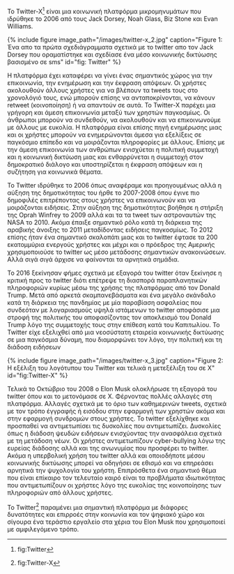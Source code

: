 
Το Twitter-X[^1] είναι μια κοινωνική πλατφόρμα μικρομηνυμάτων που ιδρύθηκε το 2006 από τους Jack Dorsey, Noah Glass, Biz Stone και Evan Williams. 

{% include figure image_path="/images/twitter-x_2.jpg" caption="Figure 1: Ένα απο τα πρώτα σχεδιάγραμματα σχετικά με το twitter απο τον Jack Dorsey που οραματίστηκε και σχεδίασε ένα μέσο κοινωνικής δικτύωσης βασισμένο σε sms" id="fig: Twitter" %}

Η πλατφόρμα έχει καταφέρει να γίνει ένας σημαντικός χώρος για την επικοινωνία, την ενημέρωση και την έκφραση απόψεων. Οι χρήστες ακολουθούν άλλους χρήστες για να βλέπουν τα tweets τους στο χρονολόγιό τους, ενώ μπορούν επίσης να ανταποκρίνονται, να κάνουν retweet (κοινοποίηση) ή να απαντούν σε αυτά. Το Twitter-X παρέχει μια γρήγορη και άμεση επικοινωνία μεταξύ των χρηστών παγκοσμίως. Οι άνθρωποι μπορούν να συνδεθούν, να ακολουθούν και να επικοινωνούμε με άλλους με ευκολία. Η πλατφόρμα είναι επίσης πηγή ενημέρωσης μιας και οι χρήστες μπορούν να ενημερώνονται άμεσα για εξελίξεις σε παγκόσμιο επίπεδο και να μοιράζονται πληροφορίες με άλλους. Επίσης με την άμεση επικοινωνία των ανθρώπων ενισχύεται η πολιτική συμμετοχή και η κοινωνική δικτύωση μιας και ενθαρρύνεται η συμμετοχή στον δημοκρατικό διάλογο και υποστηρίζεται η έκφραση απόψεων και η συζήτηση για κοινωνικά θέματα. 

Το Twitter ιδρύθηκε το 2006 όπως αναφέραμε και προηγουμένως αλλά η αύξηση της δημοτικότητας του ήρθε το 2007-2008 όπου έγινε πιο δημοφιλές επιτρέποντας στους χρήστες να επικοινωνούν και να μοιράζονται ειδήσεις. Στην αύξηση της δημοτικότητας βοήθησε η στήριξη της Oprah Winfrey το 2009 αλλά και τα τα tweet των αστροναυτών της NASA το 2010. Ακόμα έπαιξε σημαντικό ρόλο κατά τη διάρκεια της αραβικής άνοιξης το 2011 μεταδίδοντας ειδήσεις παγκοσμίως. Το 2012 επίσης ήταν ένα σημαντικό σκαλοπάτι μιας και το twitter έφτασε τα 200 εκατομμύρια ενεργούς χρήστες και μέχρι και ο πρόεδρος της Αμερικής χρησιμοποιούσε το twitter ως μέσο μετάδοσης σημαντικών ανακοινώσεων. Αλλά σιγά σιγά άρχισε να φαίνονται τα αρνητικά σημάδια.

Το 2016 ξεκίνησαν φήμες σχετικά με εξαγορά του twitter όταν ξεκίνησε η κριτική προς το twitter διότι επέτρεψε τη διασπορά παραπλανητικών πληροφοριών κυρίως μέσω της χρήσης της πλατφόρμας από τον Donald Trump. Μετά από αρκετά σκαμπανεβάσματα και ένα μεγάλο σκάνδαλο κατά τη διάρκεια της πανδημίας με μία παραβίαση ασφαλείας που συνδεόταν με λογαριασμούς υψηλά ιστάμενων το twitter αποφάσισε μια στροφή της πολιτικής του αποφασίζοντας τον αποκλεισμό του Donald Trump λόγο της συμμετοχής τους στην επίθεση κατά του Καπιτωλίου. Το Twitter είχε εξελιχθεί από μια νεοσύστατη εταιρεία κοινωνικής δικτύωσης σε μια παγκόσμια δύναμη, που διαμορφώνει τον λόγο, την πολιτική και τη διάδοση ειδήσεων

{% include figure image_path="/images/twitter-x_3.jpg" caption="Figure 2: Η εξέλιξη του λογότυπου του Twitter και τελικά η μετεξέλιξη του σε X" id="fig:Twitter-X" %}

Τελικά το Οκτώβριο του 2008 ο Elon Musk ολοκλήρωσε τη εξαγορά του twitter όπου και το μετονόμασε σε Χ. Φέρνοντας πολλές αλλαγές στη πλατφόρμα. Αλλαγές σχετικά με το όριο των καθημερινών tweets, σχετικά με τον τρόπο έγγραφής ή εισόδου στην εφαρμογή των χρηστών ακόμα και στην εφαρμογή συνδρομών στους χρήστες.
To twitter εξελίχθηκε και προσπαθεί να αντιμετωπίσει τις δυσκολίες που αντιμετωπίζει. Δυσκολίες όπως η διάδοση ψευδών ειδήσεων ενισχύοντας την ανασφάλεια σχετικά με τη μετάδοση νέων. Οι χρήστες αντιμετωπίζουν cyber-bullying λόγω της ευρείας διάδοσης αλλά και της ανωνυμίας που προσφέρει το twitter. Ακόμα η υπερβολική χρήση του twitter αλλά και οποιοδήποτε μέσου κοινωνικής δικτύωσης μπορεί να οδηγήσει σε εθισμό και να επηρεάσει αρνητικά την ψυχολογία του χρήστη. Επιπρόσθετα ένα σημαντικό θέμα που είναι επίκαιρο τον τελευταίο καιρό είναι τα προβλήματα ιδιωτικότητας που αντιμετωπίζουν οι χρήστες λόγο της ευκολίας της κοινοποίησης των πληροφοριών από άλλους χρήστες. 

Το Twitter[^2] παραμένει μια σημαντική πλατφόρμα με διάφορες δυνατότητες και επιρροές στην κοινωνία και τον ψηφιακό χώρο και σίγουρα ένα τεράστιο εργαλείο στα χέρια του Elon Musk που χρησιμοποιεί με αμφιλεγόμενο τρόπο. 

[^1]: fig:Twitter

[^2]: fig:Twitter-X
